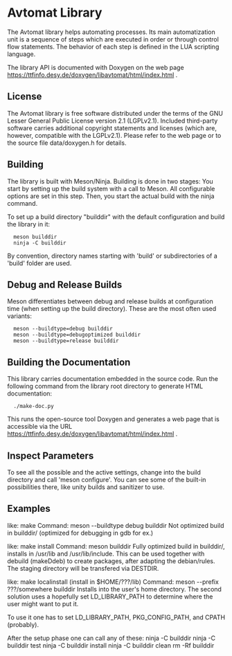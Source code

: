 Avtomat Library
===============

The Avtomat library helps automating processes. Its main automatization unit is a sequence
of steps which are executed in order or through control flow statements. The behavior of
each step is defined in the LUA scripting language.

The library API is documented with Doxygen on the web page
https://ttfinfo.desy.de/doxygen/libavtomat/html/index.html .

License
-------
The Avtomat library is free software distributed under the terms of the GNU Lesser General
Public License version 2.1 (LGPLv2.1). Included third-party software carries additional
copyright statements and licenses (which are, however, compatible with the LGPLv2.1).
Please refer to the web page or to the source file data/doxygen.h for details.

Building
--------
The library is built with Meson/Ninja. Building is done in two stages: You start by
setting up the build system with a call to Meson. All configurable options are set in this
step. Then, you start the actual build with the ninja command.

To set up a build directory "builddir" with the default configuration and build the
library in it:

      meson builddir
      ninja -C builddir

By convention, directory names starting with 'build' or subdirectories of a 'build' folder
are used.

Debug and Release Builds
------------------------
Meson differentiates between debug and release builds at configuration time (when setting
up the build directory). These are the most often used variants:

      meson --buildtype=debug builddir
      meson --buildtype=debugoptimized builddir
      meson --buildtype=release builddir

Building the Documentation
--------------------------
This library carries documentation embedded in the source code. Run the following command
from the library root directory to generate HTML documentation:

      ./make-doc.py

This runs the open-source tool Doxygen and generates a web page that is accessible via
the URL https://ttfinfo.desy.de/doxygen/libavtomat/html/index.html .

Inspect Parameters
------------------
To see all the possible and the active settings, change into the build directory and call
'meson configure'. You can see some of the built-in possibilities there, like unity builds
and sanitizer to use.

Examples
--------
like: make
      Command: meson --buildtype debug builddir
      Not optimized build in builddir/ (optimized for debugging in gdb for ex.)

like: make install
      Command: meson builddir
      Fully optimized build in builddir/, installs in /usr/lib and
      /usr/lib/include.
      This can be used together with debuild (makeDdeb) to create packages, after
      adapting the debian/rules. The staging directory will be transfered via DESTDIR.

like: make localinstall    (install in $HOME/???/lib)
      Command: meson --prefix ???/somewhere builddir
      Installs into the user's home directory. The second solution uses a hopefully set
      LD_LIBRARY_PATH to determine where the user might want to put it.


To use it one has to set LD_LIBRARY_PATH, PKG_CONFIG_PATH, and CPATH (probably).

After the setup phase one can call any of these:
      ninja -C builddir
      ninja -C builddir test
      ninja -C builddir install
      ninja -C builddir clean
      rm -Rf builddir

